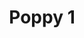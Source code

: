---
title: 'Poppy 1'
description: ''
credit: 'Place Holder'
style: ''
project: 'Poppy'
type: 'photo'
pathToImage: '/gallery/poppy/poppy-1.jpg'
alt: 'Poppy 1'
width: 2160
height: 2880
...